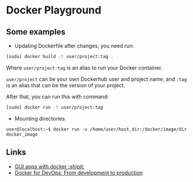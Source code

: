 # Docker Playground

## Some examples

* Updating Dockerfile after changes, you need run:

```sh
[sudo] docker build -t user/project:tag .
```

Where `user/project:tag` is an alias to run your Docker container.

`user/project` can be your own Dockerhub user and project name, and `:tag` is an alias that can be the version of your project.

After that, you can run this with command:

```sh
[sudo] docker run -t user/project:tag
```

* Mounting directories

```
user@localhost:~$ docker run -v /home/user/host_dir:/docker/image/dir docker_image
```

## Links

- [GUI apps with docker :shipit:](http://fabiorehm.com/blog/2014/09/11/running-gui-apps-with-docker/)
- [Docker for DevOps: From development to production](https://www.kickstarter.com/projects/nickjj/docker-for-devops-from-development-to-production)
